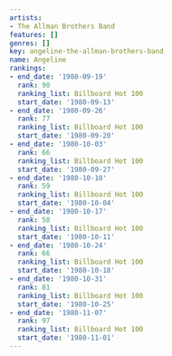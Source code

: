 ```yaml
---
artists:
- The Allman Brothers Band
features: []
genres: []
key: angeline-the-allman-brothers-band
name: Angeline
rankings:
- end_date: '1980-09-19'
  rank: 90
  ranking_list: Billboard Hot 100
  start_date: '1980-09-13'
- end_date: '1980-09-26'
  rank: 77
  ranking_list: Billboard Hot 100
  start_date: '1980-09-20'
- end_date: '1980-10-03'
  rank: 66
  ranking_list: Billboard Hot 100
  start_date: '1980-09-27'
- end_date: '1980-10-10'
  rank: 59
  ranking_list: Billboard Hot 100
  start_date: '1980-10-04'
- end_date: '1980-10-17'
  rank: 58
  ranking_list: Billboard Hot 100
  start_date: '1980-10-11'
- end_date: '1980-10-24'
  rank: 66
  ranking_list: Billboard Hot 100
  start_date: '1980-10-18'
- end_date: '1980-10-31'
  rank: 81
  ranking_list: Billboard Hot 100
  start_date: '1980-10-25'
- end_date: '1980-11-07'
  rank: 97
  ranking_list: Billboard Hot 100
  start_date: '1980-11-01'
---
```


